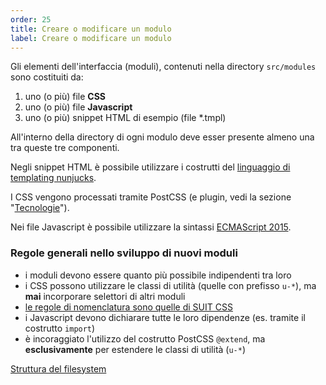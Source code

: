 ```yaml
---
order: 25
title: Creare o modificare un modulo
label: Creare o modificare un modulo
---
```


Gli elementi dell'interfaccia (moduli), contenuti nella directory `src/modules` sono costituiti da:

1. uno (o più) file **CSS**
2. uno (o più) file **Javascript**
3. uno (o più) snippet HTML di esempio (file \*.tmpl)

All'interno della directory di ogni modulo deve esser presente almeno una tra queste tre componenti.

Negli snippet HTML è possibile utilizzare i costrutti del
[linguaggio di templating nunjucks](https://mozilla.github.io/nunjucks/).

I CSS vengono processati tramite PostCSS (e plugin, vedi la sezione "[Tecnologie](/docs/tecnologie)").

Nei file Javascript è possibile utilizzare la sintassi [ECMAScript 2015](https://babeljs.io/docs/learn-es2015/).

### Regole generali nello sviluppo di nuovi moduli

- i moduli devono essere quanto più possibile indipendenti tra loro
- i CSS possono utilizzare le classi di utilità (quelle con prefisso `u-*`), ma **mai** incorporare selettori di altri moduli
- [le regole di nomenclatura sono quelle di SUIT CSS](https://github.com/suitcss/suit/blob/master/doc/naming-conventions.md)
- i Javascript devono dichiarare tutte le loro dipendenze (es. tramite il costrutto `import`)
- è incoraggiato l'utilizzo del costrutto PostCSS `@extend`, ma **esclusivamente** per estendere le classi di utilità (`u-*`)

[Struttura del filesystem](/docs/struttura)

